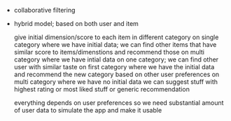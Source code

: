 - collaborative filtering
- hybrid model; based on both user and item

  give initial dimension/score to each item in different category
  on single category where we have initial data; we can find other items that have similar score to items/dimenstions and recommend those
  on multi category where we have intial data on one category; we can find other user with similar taste on first category where we have the initial data and recommend the new category based on other user preferences
  on multi category where we have no initial data we can suggest stuff with highest rating or most liked stuff or generic recommendation

  everything depends on user preferences so we need substantial amount of user data to simulate the app and make it usable